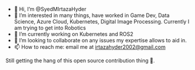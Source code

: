 - 👋 Hi, I’m @SyedMIrtazaHyder
- 👀 I’m interested in many things, have worked in Game Dev, Data Science, Azure Cloud, Kubernetes, Digital Image Processing. Currently I am trying to get into Robotics
- 🌱 I’m currently working on Kubernetes and ROS2
- 💞️ I’m looking to collaborate on any issues my expertise allows to aid in.
- 📫 How to reach me: email me at irtazahyder2002@gmail.com

Still getting the hang of this open source contribution thing 🫠.
<!---
SyedMIrtazaHyder/SyedMIrtazaHyder is a ✨ special ✨ repository because its `README.md` (this file) appears on your GitHub profile.
You can click the Preview link to take a look at your changes.
--->
